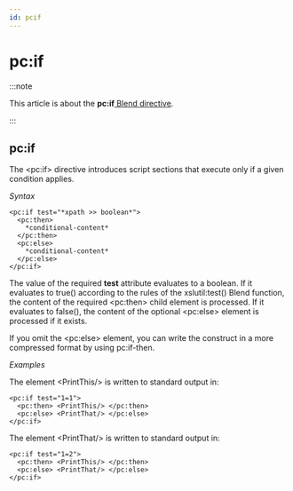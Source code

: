 ```yaml
---
id: pcif
---
```


# pc:if




:::note

This article is about the **pc:if**[ Blend directive](/docs/Repositories/Blend_directives).

:::

## **pc:if**

The \<pc:if> directive introduces script sections that execute only if a given condition applies.

*Syntax*

```
<pc:if test="*xpath >> boolean*">
  <pc:then>
    *conditional-content*
  </pc:then>
  <pc:else>
    *conditional-content*
  </pc:else>
</pc:if>
```

The value of the required **test** attribute evaluates to a boolean. If it evaluates to true() according to the rules of the xslutil:test() Blend function, the content of the required \<pc:then> child element is processed. If it evaluates to false(), the content of the optional \<pc:else> element is processed if it exists.

If you omit the \<pc:else> element, you can write the construct in a more compressed format by using pc:if-then.

*Examples*

The element \<PrintThis/> is written to standard output in:

```language-xml
<pc:if test="1=1">
  <pc:then> <PrintThis/> </pc:then>
  <pc:else> <PrintThat/> </pc:else>
</pc:if>
```

The element \<PrintThat/> is written to standard output in:

```language-xml
<pc:if test="1=2">
  <pc:then> <PrintThis/> </pc:then>
  <pc:else> <PrintThat/> </pc:else>
</pc:if>
```

 